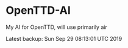# OpenTTD-AI
My AI for OpenTTD, will use primarily air

Latest backup: Sun Sep 29 08:13:01 UTC 2019
